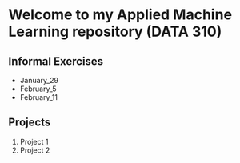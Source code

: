 # Welcome to my Applied Machine Learning repository (DATA 310)

## Informal Exercises 

- January_29
- February_5
- February_11

## Projects

1. Project 1
2. Project 2
